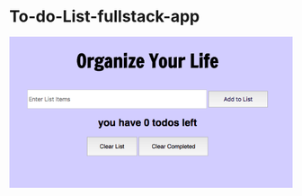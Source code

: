 # To-do-List-fullstack-app

![to-do](https://github.com/gabrielacepeda/To-do-List-fullstack-app/blob/master/to-do.png)
